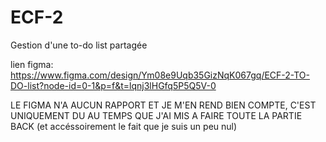 # ECF-2
Gestion d'une to-do list partagée

lien figma: https://www.figma.com/design/Ym08e9Uqb35GizNqK067gq/ECF-2-TO-DO-list?node-id=0-1&p=f&t=lqnj3lHGfq5P5Q5V-0

LE FIGMA N'A AUCUN RAPPORT ET JE M'EN REND BIEN COMPTE, C'EST UNIQUEMENT DU AU TEMPS QUE J'AI MIS A FAIRE TOUTE LA PARTIE BACK (et accéssoirement le fait que je suis un peu nul)